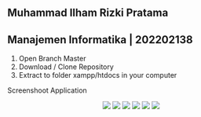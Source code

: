 ## Muhammad Ilham Rizki Pratama
## Manajemen Informatika | 202202138

1. Open Branch Master
2. Download / Clone Repository
3. Extract to folder xampp/htdocs in your computer

Screenshoot Application
<p align="center">
<img src="https://i.imgur.com/4TDAzbA.png">
<img src="https://i.imgur.com/uy5DgZ2.png">
<img src="https://i.imgur.com/EztJZzf.png">
<img src="https://i.imgur.com/RbLL9QG.png">
<img src="https://i.imgur.com/5b5sECe.png">
<img src="https://i.imgur.com/V5Xx5cJ.png">
</p>
